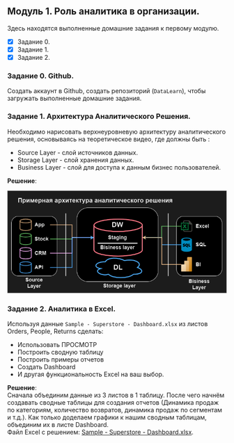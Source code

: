 ## Модуль 1. Роль аналитика в организации.  
Здесь находятся выполненные домашние задания к первому модулю.  
- [x] Задание 0.
- [x] Задание 1.
- [x] Задание 2.
      
### Задание 0. Github. 
Создать аккаунт в Github, создать репозиторий (`DataLearn`), чтобы загружать выполненные домашние задания.
### Задание 1. Архитектура Аналитического Решения.  
Необходимо нарисовать верхнеуровневую архитектуру аналитического решения, основываясь на теоретическое видео, где должны быть :
- Source Layer - слой источников данных.
- Storage Layer - слой хранения данных.
- Business Layer - слой для доступа к данным бизнес пользователей.
  
**Решение**:  
  
![Архитектура аналитического решения](https://github.com/f0rest-mAker/DataLearn/blob/main/DE-101/Module1/Architecture%20of%20analytical%20solutions.png)  

### Задание 2. Аналитика в Excel.  
Используя данные `Sample - Superstore - Dashboard.xlsx` из листов Orders, People, Returns сделать:
- Использовать ПРОСМОТР
- Построить сводную таблицу
- Построить примеры отчетов
- Создать Dashboard
- И другая функциональность Excel на ваш выбор.

**Решение**:  
Сначала объединим данные из 3 листов в 1 таблицу. После чего начнём создавать сводные таблицы для создания отчетов (Динамика продаж по категориям, количество возвратов, динамика продаж по сегментам и т.д.). Как только доделаем графики к нашим сводным таблицам, объединим их в листе Dashboard.  
Файл Excel с решением: [Sample - Superstore - Dashboard.xlsx](https://github.com/f0rest-mAker/DataLearn/blob/29d4941717ebfa884773c4812a6371187151eda1/DE-101/Module1/Sample%20-%20Superstore%20-%20Dashboard.xlsx).
